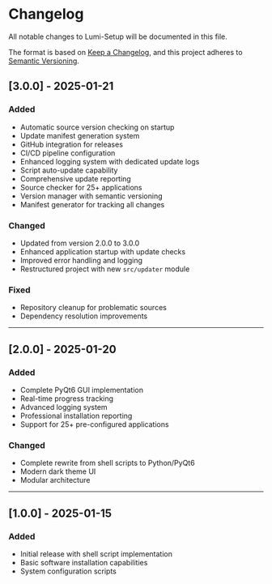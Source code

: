 # Changelog

All notable changes to Lumi-Setup will be documented in this file.

The format is based on [Keep a Changelog](https://keepachangelog.com/en/1.0.0/),
and this project adheres to [Semantic Versioning](https://semver.org/spec/v2.0.0.html).

## [3.0.0] - 2025-01-21

### Added
- Automatic source version checking on startup
- Update manifest generation system
- GitHub integration for releases
- CI/CD pipeline configuration
- Enhanced logging system with dedicated update logs
- Script auto-update capability
- Comprehensive update reporting
- Source checker for 25+ applications
- Version manager with semantic versioning
- Manifest generator for tracking all changes

### Changed
- Updated from version 2.0.0 to 3.0.0
- Enhanced application startup with update checks
- Improved error handling and logging
- Restructured project with new `src/updater` module

### Fixed
- Repository cleanup for problematic sources
- Dependency resolution improvements

---

## [2.0.0] - 2025-01-20

### Added
- Complete PyQt6 GUI implementation
- Real-time progress tracking
- Advanced logging system
- Professional installation reporting
- Support for 25+ pre-configured applications

### Changed
- Complete rewrite from shell scripts to Python/PyQt6
- Modern dark theme UI
- Modular architecture

---

## [1.0.0] - 2025-01-15

### Added
- Initial release with shell script implementation
- Basic software installation capabilities
- System configuration scripts
